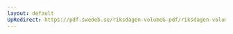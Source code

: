 ```yaml
---
layout: default
UpRedirect: https://pdf.swedeb.se/riksdagen-volumeG-pdf/riksdagen-volumeG-pdf/data/199091/reg_199091_d2/reg_199091_d2_0083.pdf
---
```

